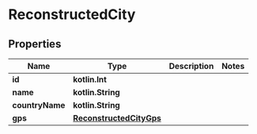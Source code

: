 
# ReconstructedCity

## Properties
Name | Type | Description | Notes
------------ | ------------- | ------------- | -------------
**id** | **kotlin.Int** |  | 
**name** | **kotlin.String** |  | 
**countryName** | **kotlin.String** |  | 
**gps** | [**ReconstructedCityGps**](ReconstructedCityGps.md) |  | 



